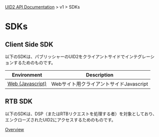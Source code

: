 [UID2 API Documentation](../../README.md) > v1 > SDKs

# SDKs

## Client Side SDK

以下のSDKは、パブリッシャーのUID2をクライアントサイドでインテグレーションするためのものです。

| Environment | Description |
| --- | --- |
| [Web (Javascript)](./client-side-identity-v1.md) | Webサイト用クライアントサイドJavascript |

## RTB SDK

以下のSDKは、DSP（またはRTBリクエストを処理する者）を対象としており、エンクローズされたUID2にアクセスするためのものです。

[Overview](./dsp-client-v1-overview.md)
